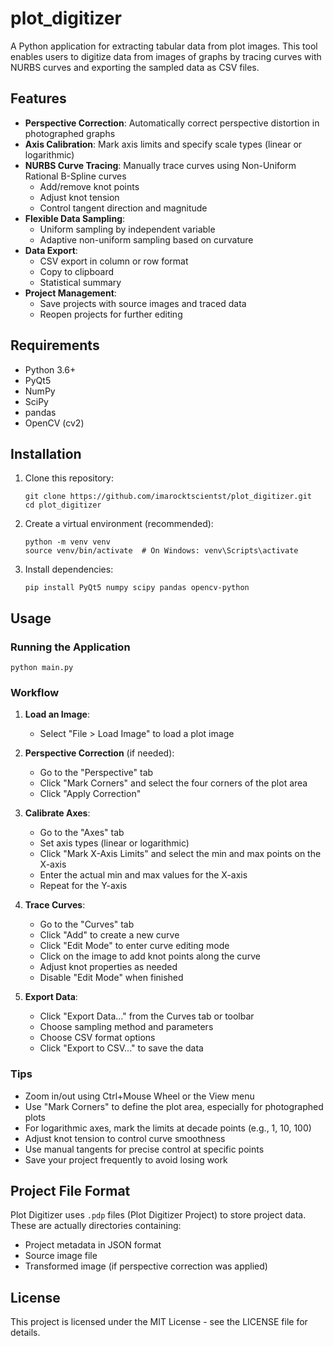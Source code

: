 # plot_digitizer

A Python application for extracting tabular data from plot images. This tool enables users to digitize data from images of graphs by tracing curves with NURBS curves and exporting the sampled data as CSV files.

## Features

- **Perspective Correction**: Automatically correct perspective distortion in photographed graphs
- **Axis Calibration**: Mark axis limits and specify scale types (linear or logarithmic)
- **NURBS Curve Tracing**: Manually trace curves using Non-Uniform Rational B-Spline curves
  - Add/remove knot points
  - Adjust knot tension
  - Control tangent direction and magnitude
- **Flexible Data Sampling**:
  - Uniform sampling by independent variable
  - Adaptive non-uniform sampling based on curvature
- **Data Export**:
  - CSV export in column or row format
  - Copy to clipboard
  - Statistical summary
- **Project Management**:
  - Save projects with source images and traced data
  - Reopen projects for further editing

## Requirements

- Python 3.6+
- PyQt5
- NumPy
- SciPy
- pandas
- OpenCV (cv2)

## Installation

1. Clone this repository:
   ```
   git clone https://github.com/imarocktscientst/plot_digitizer.git
   cd plot_digitizer
   ```

2. Create a virtual environment (recommended):
   ```
   python -m venv venv
   source venv/bin/activate  # On Windows: venv\Scripts\activate
   ```

3. Install dependencies:
   ```
   pip install PyQt5 numpy scipy pandas opencv-python
   ```

## Usage

### Running the Application

```
python main.py
```

### Workflow

1. **Load an Image**:
   - Select "File > Load Image" to load a plot image

2. **Perspective Correction** (if needed):
   - Go to the "Perspective" tab
   - Click "Mark Corners" and select the four corners of the plot area
   - Click "Apply Correction"

3. **Calibrate Axes**:
   - Go to the "Axes" tab
   - Set axis types (linear or logarithmic)
   - Click "Mark X-Axis Limits" and select the min and max points on the X-axis
   - Enter the actual min and max values for the X-axis
   - Repeat for the Y-axis

4. **Trace Curves**:
   - Go to the "Curves" tab
   - Click "Add" to create a new curve
   - Click "Edit Mode" to enter curve editing mode
   - Click on the image to add knot points along the curve
   - Adjust knot properties as needed
   - Disable "Edit Mode" when finished

5. **Export Data**:
   - Click "Export Data..." from the Curves tab or toolbar
   - Choose sampling method and parameters
   - Choose CSV format options
   - Click "Export to CSV..." to save the data

### Tips

- Zoom in/out using Ctrl+Mouse Wheel or the View menu
- Use "Mark Corners" to define the plot area, especially for photographed plots
- For logarithmic axes, mark the limits at decade points (e.g., 1, 10, 100)
- Adjust knot tension to control curve smoothness
- Use manual tangents for precise control at specific points
- Save your project frequently to avoid losing work

## Project File Format

Plot Digitizer uses `.pdp` files (Plot Digitizer Project) to store project data. These are actually directories containing:

- Project metadata in JSON format
- Source image file
- Transformed image (if perspective correction was applied)

## License

This project is licensed under the MIT License - see the LICENSE file for details.
